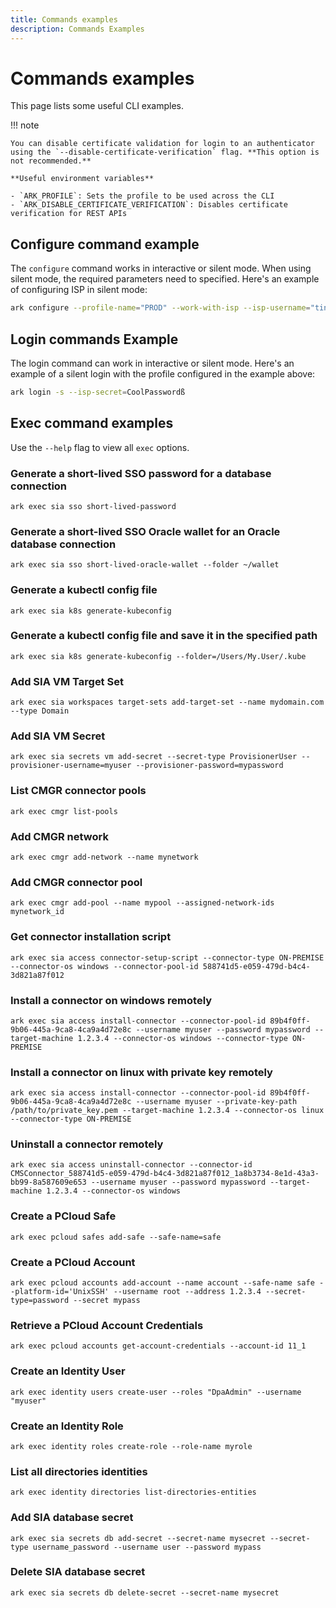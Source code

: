 ```yaml
---
title: Commands examples
description: Commands Examples
---
```


# Commands examples

This page lists some useful CLI examples.

!!! note

    You can disable certificate validation for login to an authenticator using the `--disable-certificate-verification` flag. **This option is not recommended.**

    **Useful environment variables**

    - `ARK_PROFILE`: Sets the profile to be used across the CLI
    - `ARK_DISABLE_CERTIFICATE_VERIFICATION`: Disables certificate verification for REST APIs

## Configure command example

The `configure` command works in interactive or silent mode. When using silent mode, the required parameters need to specified. Here's an example of configuring ISP in silent mode:

```bash linenums="0"
ark configure --profile-name="PROD" --work-with-isp --isp-username="tina@cyberark.cloud.12345" --silent --allow-output
```

## Login commands Example

The login command can work in interactive or silent mode. Here's an example of a silent login with the profile configured in the example above:
```bash linenums="0"
ark login -s --isp-secret=CoolPasswordß
```

## Exec command examples

Use the `--help` flag to view all `exec` options.

### Generate a short-lived SSO password for a database connection
```shell linenums="0"
ark exec sia sso short-lived-password
```

### Generate a short-lived SSO Oracle wallet for an Oracle database connection
```shell linenums="0"
ark exec sia sso short-lived-oracle-wallet --folder ~/wallet
```

### Generate a kubectl config file
```shell linenums="0"
ark exec sia k8s generate-kubeconfig 
```

### Generate a kubectl config file and save it in the specified path
```shell linenums="0"
ark exec sia k8s generate-kubeconfig --folder=/Users/My.User/.kube
```

### Add SIA VM Target Set
```shell
ark exec sia workspaces target-sets add-target-set --name mydomain.com --type Domain
```

### Add SIA VM Secret
```shell
ark exec sia secrets vm add-secret --secret-type ProvisionerUser --provisioner-username=myuser --provisioner-password=mypassword
```

### List CMGR connector pools
```shell
ark exec cmgr list-pools
```

### Add CMGR network
```shell
ark exec cmgr add-network --name mynetwork
```

### Add CMGR connector pool
```shell
ark exec cmgr add-pool --name mypool --assigned-network-ids mynetwork_id
```

### Get connector installation script
```shell
ark exec sia access connector-setup-script --connector-type ON-PREMISE --connector-os windows --connector-pool-id 588741d5-e059-479d-b4c4-3d821a87f012
```

### Install a connector on windows remotely
```shell
ark exec sia access install-connector --connector-pool-id 89b4f0ff-9b06-445a-9ca8-4ca9a4d72e8c --username myuser --password mypassword --target-machine 1.2.3.4 --connector-os windows --connector-type ON-PREMISE
```

### Install a connector on linux with private key remotely
```shell
ark exec sia access install-connector --connector-pool-id 89b4f0ff-9b06-445a-9ca8-4ca9a4d72e8c --username myuser --private-key-path /path/to/private_key.pem --target-machine 1.2.3.4 --connector-os linux --connector-type ON-PREMISE
```

### Uninstall a connector remotely
```shell
ark exec sia access uninstall-connector --connector-id CMSConnector_588741d5-e059-479d-b4c4-3d821a87f012_1a8b3734-8e1d-43a3-bb99-8a587609e653 --username myuser --password mypassword --target-machine 1.2.3.4 --connector-os windows
```

### Create a PCloud Safe
```shell
ark exec pcloud safes add-safe --safe-name=safe
```

### Create a PCloud Account
```shell
ark exec pcloud accounts add-account --name account --safe-name safe --platform-id='UnixSSH' --username root --address 1.2.3.4 --secret-type=password --secret mypass
```

### Retrieve a PCloud Account Credentials
```shell
ark exec pcloud accounts get-account-credentials --account-id 11_1
```

### Create an Identity User
```shell
ark exec identity users create-user --roles "DpaAdmin" --username "myuser"
```

### Create an Identity Role
```shell
ark exec identity roles create-role --role-name myrole
```

### List all directories identities
```shell
ark exec identity directories list-directories-entities
```

### Add SIA database secret

```shell linenums="0"
ark exec sia secrets db add-secret --secret-name mysecret --secret-type username_password --username user --password mypass
```

### Delete SIA database secret

```shell linenums="0"
ark exec sia secrets db delete-secret --secret-name mysecret
```
